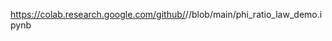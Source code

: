 https://colab.research.google.com/github/<USERNAME>/<phi-ratio-law>/blob/main/phi_ratio_law_demo.ipynb

